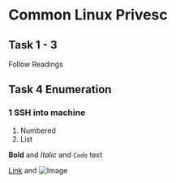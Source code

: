# Common Linux Privesc

## Task 1 - 3

Follow Readings

## Task 4 Enumeration

### 1 SSH into machine 


1. Numbered
2. List

**Bold** and _Italic_ and `Code` text

[Link](url) and ![Image](src)
```
